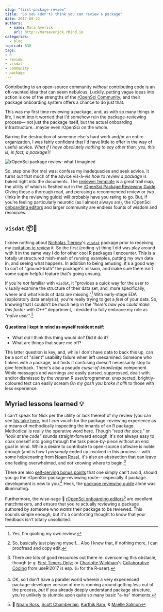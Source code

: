 ```yaml
---
slug: "first-package-review"
title: "So you (don't) think you can review a package"
date: 2017-08-22
authors:
  - name: Mara Averick
    url: http://maraaverick.rbind.io
categories:
  - blog
topicid: 838
tags:
- R
- review
- visdat
- community
- package
---
```


Contributing to an open-source community _without_ contributing code is an oft-vaunted idea that can seem nebulous. Luckily, putting vague ideas into action is one of the strengths of the [rOpenSci Community](https://ropensci.org/community/), and their package onboarding system offers a chance to do just that.

This was my first time reviewing a package, and, as with so many things in life, I went into it worried that I'd somehow ruin the package-reviewing process— not just the package itself, but the actual onboarding infrastructure...maybe even rOpenSci on the whole.

Barring the destruction of someone else's hard work and/or an entire organization, I was fairly confident that I'd have little to offer in the way of useful advice. _What if I have absolutely nothing to say other than, yes, this is, in fact, a package?!_

![rOpenSci package review: what I imagined](http://i.imgur.com/np59m8Z.png)

So, step one (for me) was: confess my inadequacies and seek advice. It turns out that much of the advice vis-à-vis _how to review a package_ is baked right into the documents. The [reviewer template](https://github.com/ropensci/onboarding/blob/master/reviewer_template.md) is a great trail map, the utility of which is fleshed out in the [rOpenSci Package Reviewing Guide](https://github.com/ropensci/onboarding/blob/master/reviewing_guide.md). Giving these a thorough read, and perusing a recommended review or two (links in the reviewing guide) will probably have you raring to go. But, if you're feeling particularly neurotic (as I almost always am), the rOpenSci [onboarding editors](https://github.com/ropensci/onboarding#-editors-and-reviewers) and larger community are endless founts of wisdom and resources.

## `visdat` 📦👀

I knew nothing about [Nicholas Tierney](https://github.com/njtierney)'s [`visdat`](http://visdat.njtierney.com/) package prior to receiving my [invitation to review](https://github.com/ropensci/onboarding/issues/87#issuecomment-270428584) it. So the first (coding-y) thing I did was play around with it in the same way I do for other cool R packages I encounter. This is a totally unstructured mish-mash of running examples, putting my own data in, and seeing what happens. In addition to being amusing, it's a good way to sort of "ground-truth" the package's mission, and make sure there isn't some super helpful feature that's going unsung.

If you're _not_ familiar with `visdat`, it "provides a quick way for the user to visually examine the structure of their data set, and, more specifically, where and what kinds of data are missing."[^1] With early-stage EDA (exploratory data analysis), you're really trying to get a _feel_ of your data. So, knowing that I couldn't be much help in the _"here's how you could make this faster with C++"_ department, I decided to fully embrace my role as _"naïve user"_.[^2]

#### Questions I kept in mind as <del>myself</del>  resident naïf:

* What did I think this thing would do? Did it do it?
* What are things that scare me off?

The latter question is key, and, while I don't have data to back this up, can be a sort of "silent" usability failure when left unexamined. Someone who tinkers with a package, but finds it confusing doesn't necessarily stop to give feedback. There's also a pseudo _curse-of-knowledge_ component. While messages and warnings are easily parsed, suppressed, dealt with, and/or dismissed by the veteran R user/programmer, unexpected, brightly-coloured text can easily scream _Oh my gosh you broke it all!!_ to those with less experience.

## Myriad lessons learned 💡

I can't speak for Nick per the utility or lack thereof of my review (you can see [his take here](https://ropensci.org/blog/blog/2017/08/22/visdat), but I _can_ vouch for the package-reviewing experience as a means of methodically inspecting the innards of an R package. Methodical is really the operative word here. Though _"read the docs,"_ or _"look at the code"_ sounds straight-forward enough, it's not always easy to coax oneself into going through the task piece-by-piece without an end goal in mind. While a desire to contribute to open-source software is noble enough (and is how I _personaly_ ended up involved in this process-- with some help/coaxing from [Noam Ross](https://twitter.com/noamross)), it's also an abstraction that can leave one feeling overwhelmed, and not knowing where to begin.[^3]

There are also [self-serving bonus points](https://github.com/ropensci/onboarding#why-review-packages-for-ropensci) that one simply can't avoid, should you go the rOpenSci-package-reviewing route-- especially if package development is new to you.[^4] Heck, the [package reviewing guide](https://github.com/ropensci/onboarding/blob/master/reviewing_guide.md) alone was illuminating.

Furthermore, the wise-sage 🦉 [rOpenSci onboarding editors](https://github.com/ropensci/onboarding#associate-editors)[^5] are excellent matchmakers, and ensure that you're actually reviewing a package authored by someone who _wants_ their package to be reviewed. This sounds simple enough, but it's a comforting thought to know that your feedback isn't totally unsolicited.

[^1]: Yes, I'm quoting my own review.

[^2]: So, basically just playing myself... Also I knew that, if nothing more, I can proofread and copy edit.

[^3]: There _are_ lots of good resources out there re. overcoming this obstacle, though (e.g. [First Timers Only](http://www.firsttimersonly.com/); or [Charlotte Wickham](https://twitter.com/cvwickham)'s [Collaborative Coding](http://cwick.co.nz/talks/collab-code-user17/#/) from useR!2017 is esp. 👍 for the R-user).

[^4]: OK, so I don't have a parallel world wherein a very experienced package-developer version of me is running around getting _less_ out of the process, _but_ if you already deeply understand package structure, you're unlikely to stumble upon quite so many basic "a-ha" moments.

[^5]: 👋 [Noam Ross](https://github.com/noamross), [Scott Chamberlain](https://github.com/sckott), [Karthik Ram](https://github.com/karthik), & [Maëlle Salmon](https://github.com/maelle)
